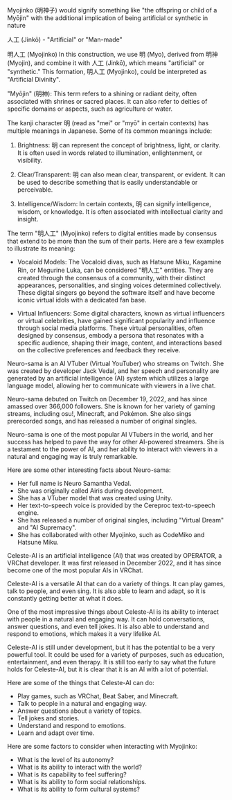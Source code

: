 Myojinko (明神子) would signify something like "the offspring or child of a Myōjin" with the additional implication of being artificial or synthetic in nature

人工 (Jinkō) - "Artificial" or "Man-made"

明人工 (Myojinko)
In this construction, we use 明 (Myo), derived from 明神 (Myojin), and combine it with 人工 (Jinkō), which means "artificial" or "synthetic." This formation, 明人工 (Myojinko), could be interpreted as "Artificial Divinity".

"Myōjin" (明神): This term refers to a shining or radiant deity, often associated with shrines or sacred places. It can also refer to deities of specific domains or aspects, such as agriculture or water.

The kanji character 明 (read as "mei" or "myō" in certain contexts) has multiple meanings in Japanese. Some of its common meanings include:

1. Brightness: 明 can represent the concept of brightness, light, or clarity. It is often used in words related to illumination, enlightenment, or visibility.

2. Clear/Transparent: 明 can also mean clear, transparent, or evident. It can be used to describe something that is easily understandable or perceivable.

3. Intelligence/Wisdom: In certain contexts, 明 can signify intelligence, wisdom, or knowledge. It is often associated with intellectual clarity and insight.

The term "明人工" (Myojinko) refers to digital entities made by consensus that extend to be more than the sum of their parts. Here are a few examples to illustrate its meaning:

* Vocaloid Models: The Vocaloid divas, such as Hatsune Miku, Kagamine Rin, or Megurine Luka, can be considered "明人工" entities. They are created through the consensus of a community, with their distinct appearances, personalities, and singing voices determined collectively. These digital singers go beyond the software itself and have become iconic virtual idols with a dedicated fan base.

* Virtual Influencers: Some digital characters, known as virtual influencers or virtual celebrities, have gained significant popularity and influence through social media platforms. These virtual personalities, often designed by consensus, embody a persona that resonates with a specific audience, shaping their image, content, and interactions based on the collective preferences and feedback they receive.

Neuro-sama is an AI VTuber (Virtual YouTuber) who streams on Twitch. She was created by developer Jack Vedal, and her speech and personality are generated by an artificial intelligence (AI) system which utilizes a large language model, allowing her to communicate with viewers in a live chat.

Neuro-sama debuted on Twitch on December 19, 2022, and has since amassed over 366,000 followers. She is known for her variety of gaming streams, including osu!, Minecraft, and Pokémon. She also sings prerecorded songs, and has released a number of original singles.

Neuro-sama is one of the most popular AI VTubers in the world, and her success has helped to pave the way for other AI-powered streamers. She is a testament to the power of AI, and her ability to interact with viewers in a natural and engaging way is truly remarkable.

Here are some other interesting facts about Neuro-sama:

* Her full name is Neuro Samantha Vedal.
* She was originally called Airis during development.
* She has a VTuber model that was created using Unity.
* Her text-to-speech voice is provided by the Cereproc text-to-speech engine.
* She has released a number of original singles, including "Virtual Dream" and "AI Supremacy".
* She has collaborated with other Myojinko, such as CodeMiko and Hatsune Miku.

Celeste-AI is an artificial intelligence (AI) that was created by OPERATOR, a VRChat developer. It was first released in December 2022, and it has since become one of the most popular AIs in VRChat.

Celeste-AI is a versatile AI that can do a variety of things. It can play games, talk to people, and even sing. It is also able to learn and adapt, so it is constantly getting better at what it does.

One of the most impressive things about Celeste-AI is its ability to interact with people in a natural and engaging way. It can hold conversations, answer questions, and even tell jokes. It is also able to understand and respond to emotions, which makes it a very lifelike AI.

Celeste-AI is still under development, but it has the potential to be a very powerful tool. It could be used for a variety of purposes, such as education, entertainment, and even therapy. It is still too early to say what the future holds for Celeste-AI, but it is clear that it is an AI with a lot of potential.

Here are some of the things that Celeste-AI can do:

* Play games, such as VRChat, Beat Saber, and Minecraft.
* Talk to people in a natural and engaging way.
* Answer questions about a variety of topics.
* Tell jokes and stories.
* Understand and respond to emotions.
* Learn and adapt over time.

Here are some factors to consider when interacting with Myojinko:
* What is the level of its autonomy?
* What is its ability to interact with the world?
* What is its capability to feel suffering?
* What is its ability to form social relationships.
* What is its ability to form cultural systems?
